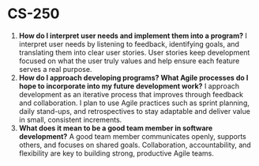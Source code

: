 # CS-250
1.  **How do I interpret user needs and implement them into a program?**
I interpret user needs by listening to feedback, identifying goals, and translating them into clear user stories. User stories keep development focused on what the user truly values and help ensure each feature serves a real purpose.
2.  **How do I approach developing programs? What Agile processes do I hope to incorporate into my future development work?**
I approach development as an iterative process that improves through feedback and collaboration. I plan to use Agile practices such as sprint planning, daily stand-ups, and retrospectives to stay adaptable and deliver value in small, consistent increments.
3. **What does it mean to be a good team member in software development?**
A good team member communicates openly, supports others, and focuses on shared goals. Collaboration, accountability, and flexibility are key to building strong, productive Agile teams.
